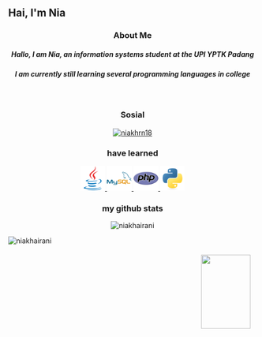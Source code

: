 <h2>Hai, I'm Nia</h2>

<h3 align="center">About Me</h3>
<h5 align="center">Hallo, I am Nia, an information systems student at the UPI YPTK Padang</h5>
<h5 align="center">I am currently still learning several programming languages in college</h5>
<br>
<h3 align="center">Sosial</h3>
<p align="center">
<a href="https://instagram.com/niakhrn18" target="blank"><img align="center" src="https://raw.githubusercontent.com/rahuldkjain/github-profile-readme-generator/master/src/images/icons/Social/instagram.svg" alt="niakhrn18" height="30" width="40" /></a>
</p>

<h3 align="center">have learned</h3>
<p align="center"> <a href="https://www.java.com" target="_blank" rel="noreferrer"> 
  <img src="https://raw.githubusercontent.com/devicons/devicon/master/icons/java/java-original.svg" alt="java" width="50" height="50"/> </a> <a href="https://www.mysql.com/" target="_blank" rel="noreferrer"> 
    <img src="https://raw.githubusercontent.com/devicons/devicon/master/icons/mysql/mysql-original-wordmark.svg" alt="mysql" width="50" height="50"/> </a> <a href="https://www.php.net" target="_blank" rel="noreferrer"> 
      <img src="https://raw.githubusercontent.com/devicons/devicon/master/icons/php/php-original.svg" alt="php" width="50" height="50"/> </a> <a href="https://www.python.org" target="_blank" rel="noreferrer"> <img src="https://raw.githubusercontent.com/devicons/devicon/master/icons/python/python-original.svg" alt="python" width="50" height="50"/> </a> </p>

<h3 align="center">my github stats</h3>
<p align="center"> <img src="https://github-readme-stats.vercel.app/api?username=niakhairani&show_icons=true&theme=gotham" alt="niakhairani" />
<p align="left"> <img src="https://komarev.com/ghpvc/?username=niakhairani&label=Profile%20views&color=0e75b6&style=flat" alt="niakhairani" /> </p>

<p><img style="display: block; margin-right: 13px; margin-top: 6px; margin-left: 5px; float: right;" src="https://media.giphy.com/media/M9gbBd9nbDrOTu1Mqx/giphy.gif" width="100" height="150"/></p>









